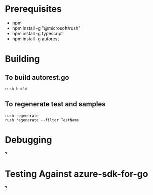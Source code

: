 # Prerequisites

- [npm](https://www.npmjs.com/)
- npm install -g "@microsoft/rush"
- npm install -g typescript
- npm install -g autorest

# Building

## To build autorest.go

```terminal
rush build
```

## To regenerate test and samples

```terminal
rush regenerate
rush regenerate --filter TestName
```

# Debugging

?

# Testing Against azure-sdk-for-go

?